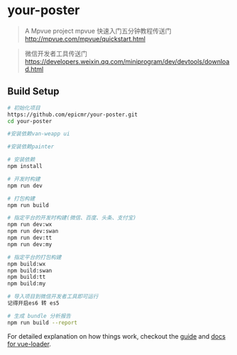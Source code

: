 # your-poster

> A Mpvue project
> mpvue 快速入门五分钟教程传送门 http://mpvue.com/mpvue/quickstart.html

> 微信开发者工具传送门 https://developers.weixin.qq.com/miniprogram/dev/devtools/download.html

## Build Setup

``` bash
# 初始化项目
https://github.com/epicmr/your-poster.git
cd your-poster

#安装依赖van-weapp ui

#安装依赖painter

# 安装依赖
npm install

# 开发时构建
npm run dev

# 打包构建
npm run build

# 指定平台的开发时构建(微信、百度、头条、支付宝)
npm run dev:wx
npm run dev:swan
npm run dev:tt
npm run dev:my

# 指定平台的打包构建
npm build:wx
npm build:swan
npm build:tt
npm build:my

# 导入项目到微信开发者工具即可运行
记得开启es6 转 es5

# 生成 bundle 分析报告
npm run build --report
```

For detailed explanation on how things work, checkout the [guide](http://vuejs-templates.github.io/webpack/) and [docs for vue-loader](http://vuejs.github.io/vue-loader).
